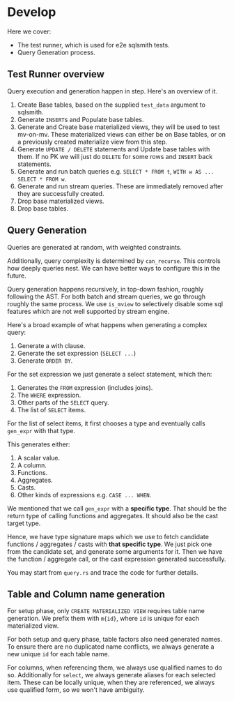 # Develop

Here we cover:
- The test runner, which is used for e2e sqlsmith tests.
- Query Generation process.

## Test Runner overview

Query execution and generation happen in step. Here's an overview of it.
1. Create Base tables, based on the supplied `test_data` argument to sqlsmith.
2. Generate `INSERT`s and Populate base tables.
3. Generate and Create base materialized views, they will be used to test mv-on-mv.
   These materialized views can either be on Base tables,
   or on a previously created materialize view from this step.
4. Generate `UPDATE / DELETE` statements and Update base tables with them.
   If no PK we will just do `DELETE` for some rows and `INSERT` back statements.
5. Generate and run batch queries e.g. `SELECT * FROM t`, `WITH w AS ... SELECT * FROM w`.
6. Generate and run stream queries. 
   These are immediately removed after they are successfully created.
7. Drop base materialized views.
8. Drop base tables.

## Query Generation

Queries are generated at random, with weighted constraints.

Additionally, query complexity is determined by `can_recurse`. This controls how deeply queries nest.
We can have better ways to configure this in the future.

Query generation happens recursively, in top-down fashion, roughly following the AST.
For both batch and stream queries, we go through roughly the same process.
We use `is_mview` to selectively disable some sql features which are not well supported by stream engine.

Here's a broad example of what happens when generating a complex query:
1. Generate a with clause.
2. Generate the set expression (`SELECT ...`)
3. Generate `ORDER BY`.

For the set expression we just generate a select statement, which then:
1. Generates the `FROM` expression (includes joins).
2. The `WHERE` expression.
3. Other parts of the `SELECT` query.
4. The list of `SELECT` items.

For the list of select items, it first chooses a type and eventually calls `gen_expr` with that type.

This generates either:
1. A scalar value.
2. A column.
3. Functions.
4. Aggregates.
5. Casts.
6. Other kinds of expressions e.g. `CASE ... WHEN`.
 
We mentioned that we call `gen_expr` with a **specific type**.
That should be the return type of calling functions and aggregates.
It should also be the cast target type.

Hence, we have type signature maps which we use to fetch candidate functions / aggregates / casts with **that specific type**.
We just pick one from the candidate set, and generate some arguments for it.
Then we have the function / aggregate call, or the cast expression generated successfully.

You may start from `query.rs` and trace the code for further details.

## Table and Column name generation

For setup phase, only `CREATE MATERIALIZED VIEW` requires table name generation. We prefix them with `m{id}`, where `id` is unique for each materialized view.

For both setup and query phase, table factors also need generated names.
To ensure there are no duplicated name conflicts, we always generate a new unique `id` for each table name.

For columns, when referencing them, we always use qualified names to do so.
Additionally for `select`, we always generate aliases for each selected item.
These can be locally unique, when they are referenced, we always use qualified form, so we won't have ambiguity.
